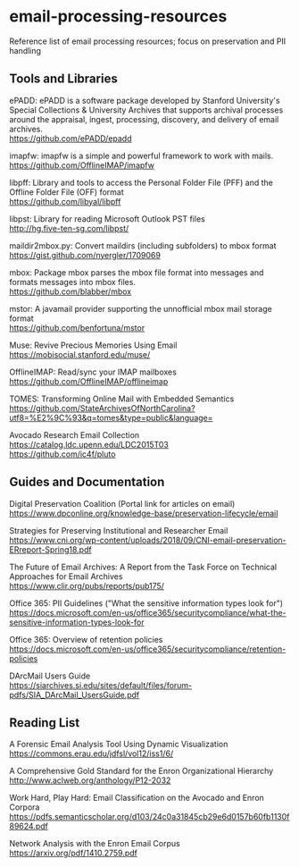 # email-processing-resources
Reference list of email processing resources; focus on preservation and PII handling

## Tools and Libraries

ePADD: ePADD is a software package developed by Stanford University's Special Collections & University Archives that supports archival processes around the appraisal, ingest, processing, discovery, and delivery of email archives. \
https://github.com/ePADD/epadd

imapfw: imapfw is a simple and powerful framework to work with mails. \
https://github.com/OfflineIMAP/imapfw

libpff: Library and tools to access the Personal Folder File (PFF) and the Offline Folder File (OFF) format \
https://github.com/libyal/libpff

libpst: Library for reading Microsoft Outlook PST files \
http://hg.five-ten-sg.com/libpst/

maildir2mbox.py: Convert maildirs (including subfolders) to mbox format \
https://gist.github.com/nyergler/1709069

mbox: Package mbox parses the mbox file format into messages and formats messages into mbox files. \
https://github.com/blabber/mbox

mstor: A javamail provider supporting the unnofficial mbox mail storage format \
https://github.com/benfortuna/mstor

Muse: Revive Precious Memories Using Email \
https://mobisocial.stanford.edu/muse/

OfflineIMAP: Read/sync your IMAP mailboxes\
https://github.com/OfflineIMAP/offlineimap

TOMES: Transforming Online Mail with Embedded Semantics\
https://github.com/StateArchivesOfNorthCarolina?utf8=%E2%9C%93&q=tomes&type=public&language=

Avocado Research Email Collection\
https://catalog.ldc.upenn.edu/LDC2015T03 \
https://github.com/ic4f/pluto

## Guides and Documentation

Digital Preservation Coalition (Portal link for articles on email) \
https://www.dpconline.org/knowledge-base/preservation-lifecycle/email

Strategies for Preserving Institutional and Researcher Email \
https://www.cni.org/wp-content/uploads/2018/09/CNI-email-preservation-ERreport-Spring18.pdf

The Future of Email Archives: A Report from the Task Force on Technical Approaches for Email Archives \
https://www.clir.org/pubs/reports/pub175/

Office 365: PII Guidelines ("What the sensitive information types look for") \
https://docs.microsoft.com/en-us/office365/securitycompliance/what-the-sensitive-information-types-look-for

Office 365: Overview of retention policies \
https://docs.microsoft.com/en-us/office365/securitycompliance/retention-policies

DArcMail Users Guide \
https://siarchives.si.edu/sites/default/files/forum-pdfs/SIA_DArcMail_UsersGuide.pdf

## Reading List

A Forensic Email Analysis Tool Using Dynamic Visualization \
https://commons.erau.edu/jdfsl/vol12/iss1/6/

A Comprehensive Gold Standard for the Enron Organizational Hierarchy \
http://www.aclweb.org/anthology/P12-2032

Work Hard, Play Hard: Email Classification on the Avocado and Enron Corpora \
https://pdfs.semanticscholar.org/d103/24c0a31845cb29e6d0157b60fb1130f89624.pdf

Network Analysis with the Enron Email Corpus \
https://arxiv.org/pdf/1410.2759.pdf
